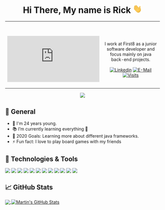 <h1 align="center">Hi There, My name is Rick <img src="https://raw.githubusercontent.com/RickvanBerlo/RickvanBerlo/master/wave.gif" width="30px"></h1>
<table width="100%"> 
  <tr>
  <td width="50%">
      
&nbsp; <br><div> [![Spotify](https://novatorem.rickvanberlo.vercel.app/api/spotify.py)](https://open.spotify.com/user/omnitenebris)</div>

  </td>
  <td width="50%">

<br><p align="center">I work at First8 as a junior software developer and focus mainly on java back-end projects.
            <br><br>
            [![Linkedin](https://img.shields.io/badge/linked-in-100?style=flat-square&logo=linkedin&logoColor=white&color=blue)](https://www.linkedin.com/in/rick-van-berlo/)
            [![E-Mail](https://img.shields.io/badge/email-reveal-2a8?style=flat-square&logo=gmail&logoColor=white)](https://mailhide.io/e/9xfzZ)
            [![Visits](https://badges.pufler.dev/visits/RickvanBerlo/Mercury?logo=GitHub&label=github%20visits&color=336699&logoColor=white&style=flat-square)](https://github.com/RickvanBerlo/Mercury)
        </p>
    </td>
</table>

<div align="center">
    <a href="https://rickvanberlo.nl/" title="Go to personal website">
        <img src="https://img.shields.io/website?label=personal_page&style=for-the-badge&url=https://rickvanberlo.nl/" width="200"/>
    </a>
</div>


## 🔭 General

- 👴 I'm 24 years young.
- 📚 I’m currently learning everything 🤣
- 🥅 2020 Goals: Learning more about different java frameworks.
- ⚡ Fun fact: I love to play board games with my friends

## 🔧 Technologies & Tools
![](https://img.shields.io/badge/OS-Linux-informational?style=flat&logo=linux&logoColor=white&color=2bbc8a)
![](https://img.shields.io/badge/OS-Windows-informational?style=flat&logo=windows&logoColor=white&color=2bbc8a)
![](https://img.shields.io/badge/Editor-IntelliJ_IDEA-informational?style=flat&logo=intellij-idea&logoColor=white&color=2bbc8a)
![](https://img.shields.io/badge/Editor-VSCode-informational?style=flat&logo=visual-studio-code&logoColor=white&color=2bbc8a)
![](https://img.shields.io/badge/Code-JavaScript-informational?style=flat&logo=javascript&logoColor=white&color=2bbc8a)
![](https://img.shields.io/badge/Code-Java-informational?style=flat&logo=java&logoColor=white&color=2bbc8a)
![](https://img.shields.io/badge/Tools-React-informational?style=flat&logo=react&logoColor=white&color=2bbc8a)
![](https://img.shields.io/badge/Shell-Bash-informational?style=flat&logo=gnu-bash&logoColor=white&color=2bbc8a)
![](https://img.shields.io/badge/Tools-PostgreSQL-informational?style=flat&logo=postgresql&logoColor=white&color=2bbc8a)
![](https://img.shields.io/badge/Tools-Docker-informational?style=flat&logo=docker&logoColor=white&color=2bbc8a)
![](https://img.shields.io/badge/Tools-Kubernetes-informational?style=flat&logo=kubernetes&logoColor=white&color=2bbc8a)
![](https://img.shields.io/badge/Tools-Red_Hat_OpenShift-informational?style=flat&logo=red-hat-open-shift&logoColor=white&color=2bbc8a)


## &#x1f4c8; GitHub Stats

<a href="https://github.com/MartinHeinz/MartinHeinz">
  <img align="center" src="https://github-readme-stats.vercel.app/api/top-langs/?username=RickvanBerlo&hide=freemarker&title_color=24292e&text_color=#24292e&icon_color=2bbc8a&bg_color=1d1f21" />
</a>
<a href="https://github.com/MartinHeinz/MartinHeinz">
  <img align="center" src="https://github-readme-stats.vercel.app/api?username=RickvanBerlo&show_icons=true&line_height=27&count_private=true&title_color=24292e&text_color=24292e&icon_color=24292e&bg_color=#e1e4e8" alt="Martin's GitHub Stats" />
</a>
